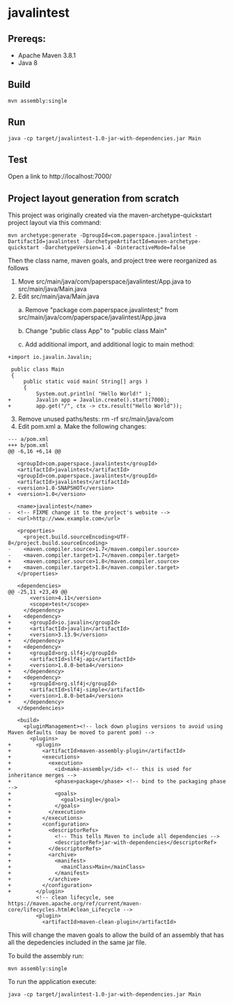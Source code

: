 # javalintest

## Prereqs:
- Apache Maven 3.8.1
- Java 8

## Build
```
mvn assembly:single
```

## Run
```
java -cp target/javalintest-1.0-jar-with-dependencies.jar Main
```

## Test
Open a link to http://localhost:7000/


## Project layout generation from scratch
This project was originally created via the maven-archetype-quickstart project layout 
via this command:
```
mvn archetype:generate -DgroupId=com.paperspace.javalintest -DartifactId=javalintest -DarchetypeArtifactId=maven-archetype-quickstart -DarchetypeVersion=1.4 -DinteractiveMode=false
```

Then the class name, maven goals, and project tree were reorganized as follows
1. Move src/main/java/com/paperspace/javalintest/App.java to src/main/java/Main.java
2. Edit src/main/java/Main.java
<ol>
a. Remove "package com.paperspace.javalintest;" from src/main/java/com/paperspace/javalintest/App.java

b. Change "public class App" to "public class Main"

c. Add additional import, and additional logic to main method:
</ol>

```
+import io.javalin.Javalin;

 public class Main
 {
     public static void main( String[] args )
     {
         System.out.println( "Hello World!" );
+        Javalin app = Javalin.create().start(7000);
+        app.get("/", ctx -> ctx.result("Hello World"));  
```

3. Remove unused paths/tests:  rm -rf src/main/java/com
4. Edit pom.xml
  a. Make the following changes:
```
--- a/pom.xml
+++ b/pom.xml
@@ -6,16 +6,14 @@
 
   <groupId>com.paperspace.javalintest</groupId>
   <artifactId>javalintest</artifactId>
   <groupId>com.paperspace.javalintest</groupId>
   <artifactId>javalintest</artifactId>
-  <version>1.0-SNAPSHOT</version>
+  <version>1.0</version>
 
   <name>javalintest</name>
-  <!-- FIXME change it to the project's website -->
-  <url>http://www.example.com</url>
 
   <properties>
     <project.build.sourceEncoding>UTF-8</project.build.sourceEncoding>
-    <maven.compiler.source>1.7</maven.compiler.source>
-    <maven.compiler.target>1.7</maven.compiler.target>
+    <maven.compiler.source>1.8</maven.compiler.source>
+    <maven.compiler.target>1.8</maven.compiler.target>
   </properties>
 
   <dependencies>
@@ -25,11 +23,49 @@
       <version>4.11</version>
       <scope>test</scope>
     </dependency>
+    <dependency>
+      <groupId>io.javalin</groupId>
+      <artifactId>javalin</artifactId>
+      <version>3.13.9</version>
+    </dependency>
+    <dependency>
+      <groupId>org.slf4j</groupId>
+      <artifactId>slf4j-api</artifactId>
+      <version>1.8.0-beta4</version>
+    </dependency>
+    <dependency>
+      <groupId>org.slf4j</groupId>
+      <artifactId>slf4j-simple</artifactId>
+      <version>1.8.0-beta4</version>
+    </dependency>
   </dependencies>
 
   <build>
     <pluginManagement><!-- lock down plugins versions to avoid using Maven defaults (may be moved to parent pom) -->
       <plugins>
+        <plugin>
+          <artifactId>maven-assembly-plugin</artifactId>
+          <executions>
+            <execution>
+              <id>make-assembly</id> <!-- this is used for inheritance merges -->
+              <phase>package</phase> <!-- bind to the packaging phase -->
+              <goals>
+                <goal>single</goal>
+              </goals>
+            </execution>
+          </executions>
+          <configuration>
+            <descriptorRefs>
+              <!-- This tells Maven to include all dependencies -->
+              <descriptorRef>jar-with-dependencies</descriptorRef>
+            </descriptorRefs>
+            <archive>
+              <manifest>
+                <mainClass>Main</mainClass>
+              </manifest>
+            </archive>
+          </configuration>
+        </plugin>
         <!-- clean lifecycle, see https://maven.apache.org/ref/current/maven-core/lifecycles.html#clean_Lifecycle -->
         <plugin>
           <artifactId>maven-clean-plugin</artifactId>
```

This will change the maven goals to allow the build of an assembly that has all the depedencies included in the same jar file.

To build the assembly run:
```
mvn assembly:single
```

To run the application execute:
```
java -cp target/javalintest-1.0-jar-with-dependencies.jar Main
```